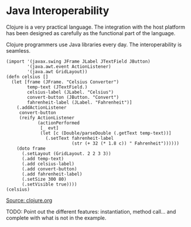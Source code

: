 # Java Interoperability

Clojure is a very practical language. The integration with the host platform has been designed as carefully as the functional part of the language.

Clojure programmers use Java libraries every day. The interoperability is seamless.

```
(import '(javax.swing JFrame JLabel JTextField JButton)
        '(java.awt.event ActionListener)
        '(java.awt GridLayout))
(defn celsius []
  (let [frame (JFrame. "Celsius Converter")
        temp-text (JTextField.)
        celsius-label (JLabel. "Celsius")
        convert-button (JButton. "Convert")
        fahrenheit-label (JLabel. "Fahrenheit")]
    (.addActionListener
     convert-button
     (reify ActionListener
            (actionPerformed
             [_ evt]
             (let [c (Double/parseDouble (.getText temp-text))]
               (.setText fahrenheit-label
                         (str (+ 32 (* 1.8 c)) " Fahrenheit"))))))
    (doto frame
      (.setLayout (GridLayout. 2 2 3 3))
      (.add temp-text)
      (.add celsius-label)
      (.add convert-button)
      (.add fahrenheit-label)
      (.setSize 300 80)
      (.setVisible true))))
(celsius)
```

[Source: clojure.org](http://clojure.org/jvm_hosted)

TODO: Point out the different features: instantiation, method call... and complete with what is not in the example.
